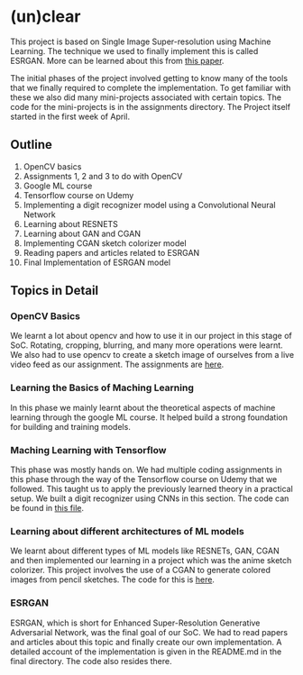 # (un)clear

This project is based on Single Image Super-resolution using Machine Learning. The technique we used to finally implement this is called ESRGAN. More can be learned about this from [this paper](https://arxiv.org/abs/1809.00219).

The initial phases of the project involved getting to know many of the tools that we finally required to complete the implementation. To get familiar with these we also did many mini-projects associated with certain topics. The code for the mini-projects is in the assignments directory. The Project itself started in the first week of April.

## Outline

1. OpenCV basics
2. Assignments 1, 2 and 3 to do with OpenCV
3. Google ML course
4. Tensorflow course on Udemy
5. Implementing a digit recognizer model using a Convolutional Neural Network 
6. Learning about RESNETS
7. Learning about GAN and CGAN
8. Implementing CGAN sketch colorizer model
9. Reading papers and articles related to ESRGAN
10. Final Implementation of ESRGAN model

## Topics in Detail

### OpenCV Basics

We learnt a lot about opencv and how to use it in our project in this stage of SoC. Rotating, cropping, blurring, and many more operations were learnt. We also had to use opencv to create a sketch image of ourselves from a live video feed as our assignment. The assignments are [here](./assignments).

### Learning the Basics of Maching Learning

In this phase we mainly learnt about the theoretical aspects of machine learning through the google ML course. It helped build a strong foundation for building and training models.

### Maching Learning with Tensorflow

This phase was mostly hands on. We had multiple coding assignments in this phase through the way of the Tensorflow course on Udemy that we followed. This taught us to apply the previously learned theory in a practical setup. We built a digit recognizer using CNNs in this section. The code can be found in [this file](./assignments/MNIST_num_recog.ipynb).

### Learning about different architectures of ML models

We learnt about different types of ML models like RESNETs, GAN, CGAN and then implemented our learning in a project which was the anime sketch colorizer. This project involves the use of a CGAN to generate colored images from pencil sketches. The code for this is [here](./assignments/sketch_colorizer.ipynb).

### ESRGAN

ESRGAN, which is short for Enhanced Super-Resolution Generative Adversarial Network, was the final goal of our SoC. We had to read papers and articles about this topic and finally create our own implementation. A detailed account of the implementation is given in the README.md in the final directory. The code also resides there.
